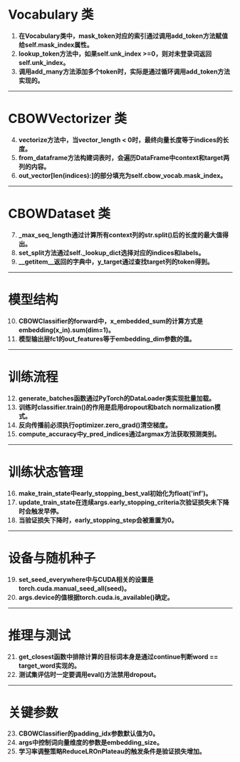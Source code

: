 # Vocabulary 类
1. **在Vocabulary类中，mask_token对应的索引通过调用add_token方法赋值给self.mask_index属性。**
2. **lookup_token方法中，如果self.unk_index >=0，则对未登录词返回self.unk_index。**
3. **调用add_many方法添加多个token时，实际是通过循环调用add_token方法实现的。**

---

# CBOWVectorizer 类
4. **vectorize方法中，当vector_length < 0时，最终向量长度等于indices的长度。**
5. **from_dataframe方法构建词表时，会遍历DataFrame中context和target两列的内容。**
6. **out_vector[len(indices):]的部分填充为self.cbow_vocab.mask_index。**

---

# CBOWDataset 类
7. **_max_seq_length通过计算所有context列的str.split()后的长度的最大值得出。**
8. **set_split方法通过self._lookup_dict选择对应的indices和labels。**
9. **__getitem__返回的字典中，y_target通过查找target列的token得到。**

---

# 模型结构
10. **CBOWClassifier的forward中，x_embedded_sum的计算方式是embedding(x_in).sum(dim=1)。**
11. **模型输出层fc1的out_features等于embedding_dim参数的值。**

---

# 训练流程
12. **generate_batches函数通过PyTorch的DataLoader类实现批量加载。**
13. **训练时classifier.train()的作用是启用dropout和batch normalization模式。**
14. **反向传播前必须执行optimizer.zero_grad()清空梯度。**
15. **compute_accuracy中y_pred_indices通过argmax方法获取预测类别。**

---

# 训练状态管理
16. **make_train_state中early_stopping_best_val初始化为float('inf')。**
17. **update_train_state在连续args.early_stopping_criteria次验证损失未下降时会触发早停。**
18. **当验证损失下降时，early_stopping_step会被重置为0。**

---

# 设备与随机种子
19. **set_seed_everywhere中与CUDA相关的设置是torch.cuda.manual_seed_all(seed)。**
20. **args.device的值根据torch.cuda.is_available()确定。**

---

# 推理与测试
21. **get_closest函数中排除计算的目标词本身是通过continue判断word == target_word实现的。**
22. **测试集评估时一定要调用eval()方法禁用dropout。**

---

# 关键参数
23. **CBOWClassifier的padding_idx参数默认值为0。**
24. **args中控制词向量维度的参数是embedding_size。**
25. **学习率调整策略ReduceLROnPlateau的触发条件是验证损失增加。**
